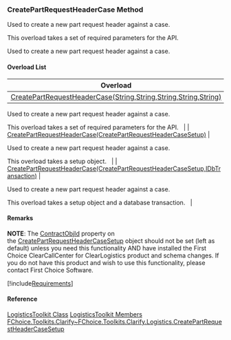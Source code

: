 ### CreatePartRequestHeaderCase Method

Used to create a new part request header against a case.

This overload takes a set of required parameters for the API.

Used to create a new part request header against a case.

#### Overload List

| Overload | Description |
| --- | --- |
| [CreatePartRequestHeaderCase(String,String,String,String,String)](FChoice.Toolkits.Clarify~FChoice.Toolkits.Clarify.Logistics.LogisticsToolkit~CreatePartRequestHeaderCase(String,String,String,String,String).md) |
Used to create a new part request header against a case.

This overload takes a set of required parameters for the API.   |
| [CreatePartRequestHeaderCase(CreatePartRequestHeaderCaseSetup)](FChoice.Toolkits.Clarify~FChoice.Toolkits.Clarify.Logistics.LogisticsToolkit~CreatePartRequestHeaderCase(CreatePartRequestHeaderCaseSetup).md) |

Used to create a new part request header against a case.

This overload takes a setup object.   |
| [CreatePartRequestHeaderCase(CreatePartRequestHeaderCaseSetup,IDbTransaction)](FChoice.Toolkits.Clarify~FChoice.Toolkits.Clarify.Logistics.LogisticsToolkit~CreatePartRequestHeaderCase(CreatePartRequestHeaderCaseSetup,IDbTransaction).md) |

Used to create a new part request header against a case.

This overload takes a setup object and a database transaction.   |

#### Remarks

**NOTE**: The [ContractObjId](FChoice.Toolkits.Clarify~FChoice.Toolkits.Clarify.Logistics.CreatePartRequestHeaderCaseSetup~ContractObjid.md) property on the [CreatePartRequestHeaderCaseSetup](FChoice.Toolkits.Clarify~FChoice.Toolkits.Clarify.Logistics.CreatePartRequestHeaderCaseSetup.md) object should not be set (left as default) unless you need this functionality AND have installed the First Choice ClearCallCenter for ClearLogistics product and schema changes. If you do not have this product and wish to use this functionality, please contact First Choice Software.

[!include[Requirements](../partials/requirements.md)]

#### Reference

[LogisticsToolkit Class](FChoice.Toolkits.Clarify~FChoice.Toolkits.Clarify.Logistics.LogisticsToolkit.md)
[LogisticsToolkit Members](FChoice.Toolkits.Clarify~FChoice.Toolkits.Clarify.Logistics.LogisticsToolkit_members.md)
[FChoice.Toolkits.Clarify~FChoice.Toolkits.Clarify.Logistics.CreatePartRequestHeaderCaseSetup](FChoice.Toolkits.Clarify~FChoice.Toolkits.Clarify.Logistics.CreatePartRequestHeaderCaseSetup.md)
